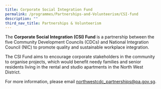 ```yaml
---
title: Corporate Social Integration Fund
permalink: /programmes/Partnerships-and-Volunteerism/CSI-fund
description: ""
third_nav_title: Partnerships & Volunteerism
---
```

<meta name="description" content="Corporate Social Integration Fund">

The **Corporate Social Integration (CSI) Fund** is a partnership between the five Community Development Councils (CDCs) and National Integration Council (NIC) to promote quality and sustainable workplace integration.

The CSI Fund aims to encourage corporate stakeholders in the community to organise projects, which would benefit needy families and senior residents living in the rental and studio apartments in the North West District.

For more information, please email northwestcdc_partnerships@pa.gov.sg.